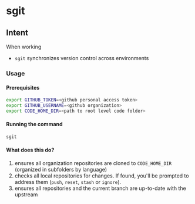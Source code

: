 
# sgit
## Intent
When working 
- `sgit` synchronizes version control across environments

### Usage
#### Prerequisites
```bash
export GITHUB_TOKEN=<github personal access token>
export GITHUB_USERNAME=<github organization>
export CODE_HOME_DIR=<path to root level code folder>
```
#### Running the command
```bash
sgit
```
#### What does this do?
1. ensures all organization repositories are cloned to `CODE_HOME_DIR` (organized in subfolders by language)
2. checks all local repositories for changes. If found, you'll be prompted to address them (`push`, `reset`, `stash` or `ignore`).
3. ensures all repositories and the current branch are up-to-date with the upstream

